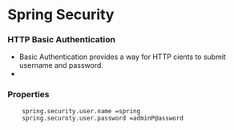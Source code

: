 # Spring Security

### HTTP Basic Authentication

- Basic Authentication provides a way for HTTP cients to submit username and password.
-

### Properties

```
    spring.security.user.name =spring
    spring.securoty.user.password =adminP@assword
```
